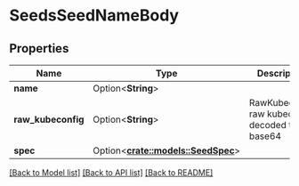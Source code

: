 # SeedsSeedNameBody

## Properties

Name | Type | Description | Notes
------------ | ------------- | ------------- | -------------
**name** | Option<**String**> |  | [optional]
**raw_kubeconfig** | Option<**String**> | RawKubeconfig raw kubeconfig decoded to base64 | [optional]
**spec** | Option<[**crate::models::SeedSpec**](SeedSpec.md)> |  | [optional]

[[Back to Model list]](../README.md#documentation-for-models) [[Back to API list]](../README.md#documentation-for-api-endpoints) [[Back to README]](../README.md)


